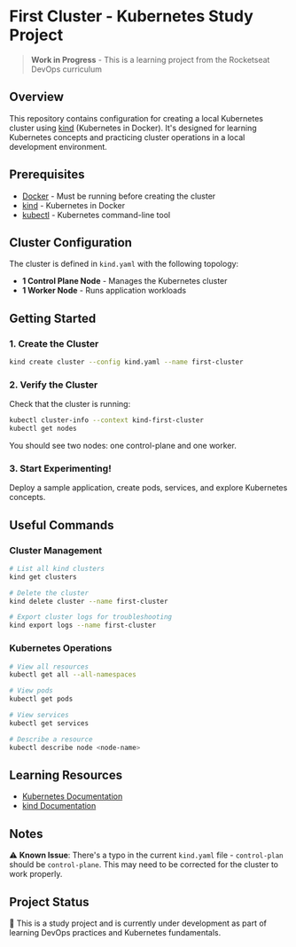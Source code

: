 # First Cluster - Kubernetes Study Project

> **Work in Progress** - This is a learning project from the Rocketseat DevOps curriculum

## Overview

This repository contains configuration for creating a local Kubernetes cluster using [kind](https://kind.sigs.k8s.io/) (Kubernetes in Docker). It's designed for learning Kubernetes concepts and practicing cluster operations in a local development environment.

## Prerequisites

- [Docker](https://docs.docker.com/get-docker/) - Must be running before creating the cluster
- [kind](https://kind.sigs.k8s.io/docs/user/quick-start/#installation) - Kubernetes in Docker
- [kubectl](https://kubernetes.io/docs/tasks/tools/) - Kubernetes command-line tool

## Cluster Configuration

The cluster is defined in `kind.yaml` with the following topology:

- **1 Control Plane Node** - Manages the Kubernetes cluster
- **1 Worker Node** - Runs application workloads

## Getting Started

### 1. Create the Cluster

```bash
kind create cluster --config kind.yaml --name first-cluster
```

### 2. Verify the Cluster

Check that the cluster is running:

```bash
kubectl cluster-info --context kind-first-cluster
kubectl get nodes
```

You should see two nodes: one control-plane and one worker.

### 3. Start Experimenting!

Deploy a sample application, create pods, services, and explore Kubernetes concepts.

## Useful Commands

### Cluster Management

```bash
# List all kind clusters
kind get clusters

# Delete the cluster
kind delete cluster --name first-cluster

# Export cluster logs for troubleshooting
kind export logs --name first-cluster
```

### Kubernetes Operations

```bash
# View all resources
kubectl get all --all-namespaces

# View pods
kubectl get pods

# View services
kubectl get services

# Describe a resource
kubectl describe node <node-name>
```

## Learning Resources

- [Kubernetes Documentation](https://kubernetes.io/docs/home/)
- [kind Documentation](https://kind.sigs.k8s.io/)

## Notes

⚠️ **Known Issue**: There's a typo in the current `kind.yaml` file - `control-plan` should be `control-plane`. This may need to be corrected for the cluster to work properly.

## Project Status

🚧 This is a study project and is currently under development as part of learning DevOps practices and Kubernetes fundamentals.
